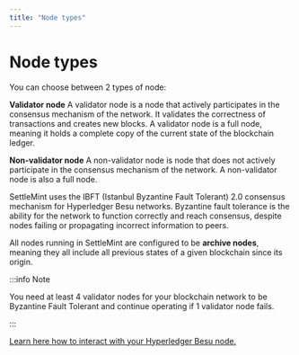 ```yaml
---
title: "Node types"
---
```


# Node types

You can choose between 2 types of node:

**Validator node**
A validator node is a node that actively participates in the consensus mechanism of the network. It validates the correctness of transactions and creates new blocks. A validator node is a full node, meaning it holds a complete copy of the current state of the blockchain ledger.

**Non-validator node**
A non-validator node is node that does not actively participate in the consensus mechanism of the network. A non-validator node is also a full node.

SettleMint uses the IBFT (Istanbul Byzantine Fault Tolerant) 2.0 consensus mechanism for Hyperledger Besu networks. Byzantine fault tolerance is the ability for the network to function correctly and reach consensus, despite nodes failing or propagating incorrect information to peers.

All nodes running in SettleMint are configured to be **archive nodes**, meaning they all include all previous states of a given blockchain since its origin.

:::info Note

You need at least 4 validator nodes for your blockchain network to be Byzantine Fault Tolerant and continue operating if 1 validator node fails.

:::

[Learn here how to interact with your Hyperledger Besu node.](./connect-to-a-node)

